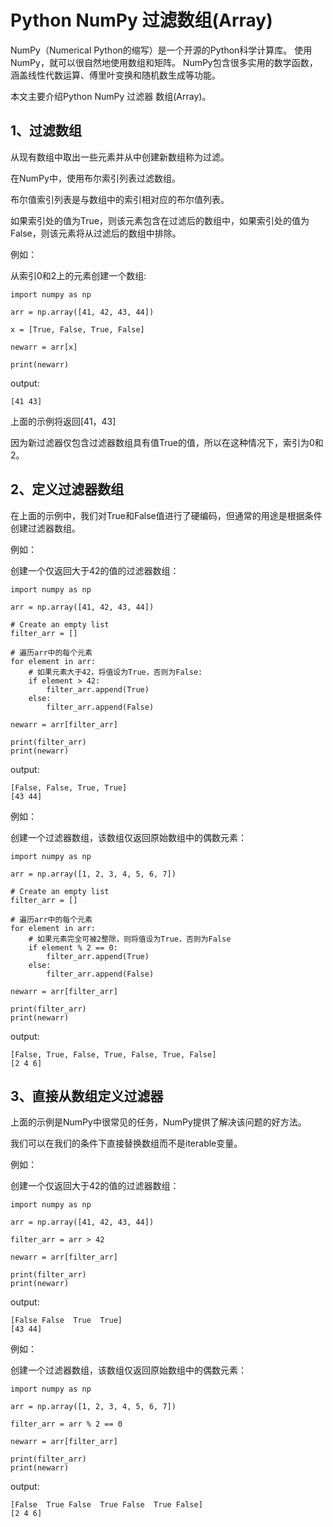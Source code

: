 # Python NumPy 过滤数组(Array)

NumPy（Numerical Python的缩写）是一个开源的Python科学计算库。
使用NumPy，就可以很自然地使用数组和矩阵。
NumPy包含很多实用的数学函数，涵盖线性代数运算、傅里叶变换和随机数生成等功能。

本文主要介绍Python NumPy 过滤器 数组(Array)。

## 1、过滤数组
从现有数组中取出一些元素并从中创建新数组称为过滤。

在NumPy中，使用布尔索引列表过滤数组。

布尔值索引列表是与数组中的索引相对应的布尔值列表。

如果索引处的值为True，则该元素包含在过滤后的数组中，如果索引处的值为False，则该元素将从过滤后的数组中排除。

例如：

从索引0和2上的元素创建一个数组:
```text
import numpy as np

arr = np.array([41, 42, 43, 44])

x = [True, False, True, False]

newarr = arr[x]

print(newarr)
```
output:
```text
[41 43]
```

上面的示例将返回[41，43]

因为新过滤器仅包含过滤器数组具有值True的值，所以在这种情况下，索引为0和2。

## 2、定义过滤器数组
在上面的示例中，我们对True和False值进行了硬编码，但通常的用途是根据条件创建过滤器数组。

例如：

创建一个仅返回大于42的值的过滤器数组：
```text
import numpy as np

arr = np.array([41, 42, 43, 44])

# Create an empty list
filter_arr = []

# 遍历arr中的每个元素
for element in arr:
    # 如果元素大于42，将值设为True，否则为False:
    if element > 42:
        filter_arr.append(True)
    else:
        filter_arr.append(False)

newarr = arr[filter_arr]

print(filter_arr)
print(newarr)
```
output:
```text
[False, False, True, True]
[43 44]
```

例如：

创建一个过滤器数组，该数组仅返回原始数组中的偶数元素：
```text
import numpy as np

arr = np.array([1, 2, 3, 4, 5, 6, 7])

# Create an empty list
filter_arr = []

# 遍历arr中的每个元素
for element in arr:
    # 如果元素完全可被2整除，则将值设为True，否则为False
    if element % 2 == 0:
        filter_arr.append(True)
    else:
        filter_arr.append(False)

newarr = arr[filter_arr]

print(filter_arr)
print(newarr)
```
output:
```text
[False, True, False, True, False, True, False]
[2 4 6]
```

## 3、直接从数组定义过滤器
上面的示例是NumPy中很常见的任务，NumPy提供了解决该问题的好方法。

我们可以在我们的条件下直接替换数组而不是iterable变量。

例如：

创建一个仅返回大于42的值的过滤器数组：
```text
import numpy as np

arr = np.array([41, 42, 43, 44])

filter_arr = arr > 42

newarr = arr[filter_arr]

print(filter_arr)
print(newarr)
```
output:
```text
[False False  True  True]
[43 44]
```

例如：

创建一个过滤器数组，该数组仅返回原始数组中的偶数元素：
```text
import numpy as np

arr = np.array([1, 2, 3, 4, 5, 6, 7])

filter_arr = arr % 2 == 0

newarr = arr[filter_arr]

print(filter_arr)
print(newarr)
```
output:
```text
[False  True False  True False  True False]
[2 4 6]
```
